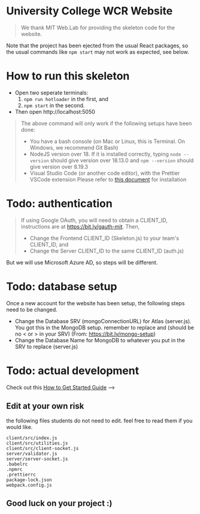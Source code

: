 # University College WCR Website

> We thank MIT Web.Lab for providing the skeleton code for the website.

Note that the project has been ejected from the usual React packages, so the usual commands like `npm start` may not work as expected, see below.

# How to run this skeleton
- Open two seperate terminals: 
    1. `npm run hotloader` in the first, and 
    2. `npm start` in the second.
- Then open http://localhost:5050

> The above command will only work if the following setups have been done:
> - You have a bash console (on Mac or Linux, this is Terminal. On Windows, we recommend Git Bash)
> - NodeJS version over 18. If it is installed correctly, typing `node --version` should give version over 18.13.0 and `npm --version` should give version over 8.19.3
> - Visual Studio Code (or another code editor), with the Prettier VSCode extension
> Please refer to [this document](https://bit.ly/weblab-install) for installation

# Todo: authentication
> If using Google OAuth, you will need to obtain a CLIENT_ID, instructions are at https://bit.ly/gauth-mit. Then,
> - Change the Frontend CLIENT_ID (Skeleton.js) to your team's CLIENT_ID, and
> - Change the Server CLIENT_ID to the same CLIENT_ID (auth.js)

But we will use Microsoft Azure AD, so steps will be different.

# Todo: database setup
Once a new account for the website has been setup, the following steps need to be changed.
- Change the Database SRV (mongoConnectionURL) for Atlas (server.js). You got this in the MongoDB setup. remember to replace <password> and <dbname> (should be no < or > in your SRV) (From: https://bit.ly/mongo-setup)
- Change the Database Name for MongoDB to whatever you put in the SRV to replace <dbname> (server.js)

# Todo: actual development
Check out this [How to Get Started Guide](http://weblab.is/get-started) -->

## Edit at your own risk

the following files students do not need to edit. feel free to read them if you would like.

```
client/src/index.js
client/src/utilities.js
client/src/client-socket.js
server/validator.js
server/server-socket.js
.babelrc
.npmrc
.prettierrc
package-lock.json
webpack.config.js
```

## Good luck on your project :)
